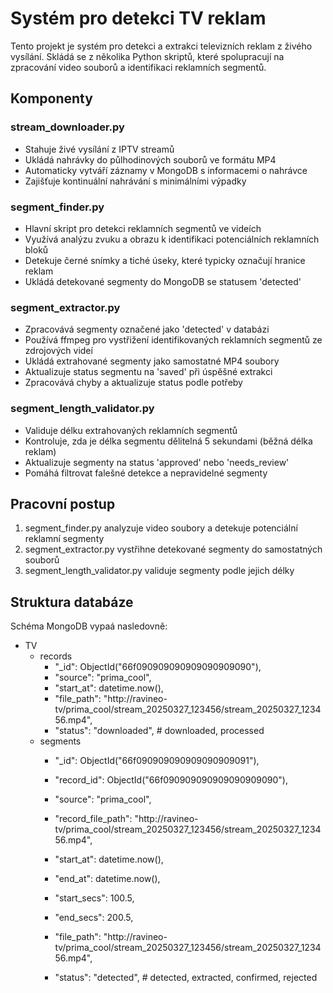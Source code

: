 # Systém pro detekci TV reklam

Tento projekt je systém pro detekci a extrakci televizních reklam z živého vysílání. Skládá se z několika Python skriptů, které spolupracují na zpracování video souborů a identifikaci reklamních segmentů.

## Komponenty
### stream_downloader.py
- Stahuje živé vysílání z IPTV streamů
- Ukládá nahrávky do půlhodinových souborů ve formátu MP4
- Automaticky vytváří záznamy v MongoDB s informacemi o nahrávce
- Zajišťuje kontinuální nahrávání s minimálními výpadky

### segment_finder.py
- Hlavní skript pro detekci reklamních segmentů ve videích
- Využívá analýzu zvuku a obrazu k identifikaci potenciálních reklamních bloků
- Detekuje černé snímky a tiché úseky, které typicky označují hranice reklam
- Ukládá detekované segmenty do MongoDB se statusem 'detected'

### segment_extractor.py
- Zpracovává segmenty označené jako 'detected' v databázi
- Používá ffmpeg pro vystřižení identifikovaných reklamních segmentů ze zdrojových videí
- Ukládá extrahované segmenty jako samostatné MP4 soubory
- Aktualizuje status segmentu na 'saved' při úspěšné extrakci
- Zpracovává chyby a aktualizuje status podle potřeby

### segment_length_validator.py
- Validuje délku extrahovaných reklamních segmentů
- Kontroluje, zda je délka segmentu dělitelná 5 sekundami (běžná délka reklam)
- Aktualizuje segmenty na status 'approved' nebo 'needs_review'
- Pomáhá filtrovat falešné detekce a nepravidelné segmenty

## Pracovní postup
1. segment_finder.py analyzuje video soubory a detekuje potenciální reklamní segmenty
2. segment_extractor.py vystřihne detekované segmenty do samostatných souborů
3. segment_length_validator.py validuje segmenty podle jejich délky

## Struktura databáze
Schéma MongoDB vypaá nasledovně:
 - TV
     - records
        - "_id": ObjectId("66f090909090909090909090"),
        - "source": "prima_cool",
        - "start_at": datetime.now(),
        - "file_path": "http://ravineo-tv/prima_cool/stream_20250327_123456/stream_20250327_123456.mp4",
        - "status": "downloaded", # downloaded, processed
    - segments
        -  "_id": ObjectId("66f090909090909090909091"),

        - "record_id": ObjectId("66f090909090909090909090"),
        - "source": "prima_cool",
        - "record_file_path": "http://ravineo-tv/prima_cool/stream_20250327_123456/stream_20250327_123456.mp4",

        - "start_at": datetime.now(),
        - "end_at": datetime.now(),
        - "start_secs": 100.5,
        - "end_secs": 200.5,

        - "file_path": "http://ravineo-tv/prima_cool/stream_20250327_123456/stream_20250327_123456.mp4",

        - "status": "detected", # detected, extracted, confirmed, rejected